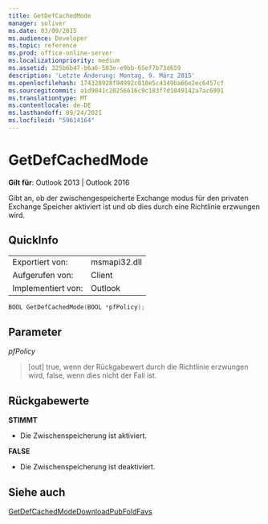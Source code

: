 ```yaml
---
title: GetDefCachedMode
manager: soliver
ms.date: 03/09/2015
ms.audience: Developer
ms.topic: reference
ms.prod: office-online-server
ms.localizationpriority: medium
ms.assetid: 325b6b47-b6a6-503e-e9bb-65ef7b73d659
description: 'Letzte Änderung: Montag, 9. März 2015'
ms.openlocfilehash: 174320928f94992c010e5c4349ba66e2ec6457cf
ms.sourcegitcommit: a1d9041c20256616c9c183f7d1049142a7ac6991
ms.translationtype: MT
ms.contentlocale: de-DE
ms.lasthandoff: 09/24/2021
ms.locfileid: "59614164"
---
```

# <a name="getdefcachedmode"></a>GetDefCachedMode

  
  
**Gilt für**: Outlook 2013 | Outlook 2016 
  
Gibt an, ob der zwischengespeicherte Exchange modus für den privaten Exchange Speicher aktiviert ist und ob dies durch eine Richtlinie erzwungen wird.
  
## <a name="quick-info"></a>QuickInfo

|||
|:-----|:-----|
|Exportiert von:  <br/> |msmapi32.dll  <br/> |
|Aufgerufen von:  <br/> |Client  <br/> |
|Implementiert von:  <br/> |Outlook  <br/> |
   
```cpp
BOOL GetDefCachedMode(BOOL *pfPolicy); 

```

## <a name="parameters"></a>Parameter

 _pfPolicy_
  
> [out]  true, wenn der Rückgabewert durch die Richtlinie erzwungen wird, false, wenn dies nicht der Fall ist.  
    
## <a name="return-values"></a>Rückgabewerte

 **STIMMT**
  
- Die Zwischenspeicherung ist aktiviert.
    
 **FALSE**
  
- Die Zwischenspeicherung ist deaktiviert.
    
## <a name="see-also"></a>Siehe auch



[GetDefCachedModeDownloadPubFoldFavs](getdefcachedmodedownloadpubfoldfavs.md)

